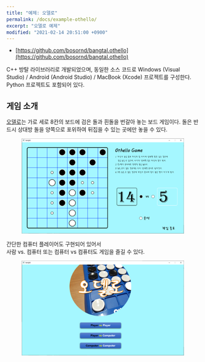 ```yaml
---
title: "예제: 오델로"
permalink: /docs/example-othello/
excerpt: "오델로 예제"
modified: "2021-02-14 20:51:00 +0900"
---
```

- [https://github.com/bosornd/bangtal.othello](https://github.com/bosornd/bangtal.othello)

C++ 방탈 라이브러리로 개발되었으며,
동일한 소스 코드로 Windows (Visual Studio) / Android (Android Studio) / MacBook (Xcode) 프로젝트를 구성한다.
Python 프로젝트도 포함되어 있다.

## 게임 소개

[오델로](https://ko.wikipedia.org/wiki/오델로)는 가로 세로 8칸의 보드에
검은 돌과 흰돌을 번갈아 놓는 보드 게임이다.
돌은 반드시 상대방 돌을 양쪽으로 포위하여 뒤집을 수 있는 곳에만 놓을 수 있다.

<figure>
  <img src="/assets/images/othello_game2.png">
</figure>

간단한 컴퓨터 플레이어도 구현되어 있어서<br />
사람 vs. 컴퓨터 또는 컴퓨터 vs 컴퓨터도 게임을 즐길 수 있다.

<figure>
  <img src="/assets/images/othello_game1.png">
</figure>
